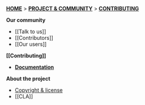 [**HOME**](Home) > [**PROJECT & COMMUNITY**](SnowPlow-project-and-community) > [**CONTRIBUTING**](Contributing)

**Our community**
- [[Talk to us]]  
- [[Contributors]]  
- [[Our users]]  

**[[Contributing]]** 
- **[Documentation](Contributing-to-documentation)**

**About the project**  
- [Copyright & license](Copyright-and-license)  
- [[CLA]]